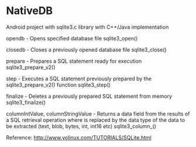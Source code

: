 # NativeDB
Android project with sqlite3.c library with C++/Java implementation

opendb - Opens specified database file
sqlite3_open() 

closedb - Closes a previously opened database file
sqlite3_close()

prepare - Prepares a SQL statement ready for execution
sqlite3_prepare_v2()

step - Executes a SQL statement previously prepared by the sqlite3_prepare_v2() function
sqlite3_step()

finalize - Deletes a previously prepared SQL statement from memory
sqlite3_finalize()

columnIntValue, columnStringValue - Returns a data field from the results of a SQL retrieval operation where <type> is replaced by the data type of the data to be extracted (text, blob, bytes, int, int16 etc)
sqlite3_column_<type>()
  


Reference:
http://www.yolinux.com/TUTORIALS/SQLite.html
